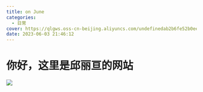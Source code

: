 ```yaml
---
title: on June
categories:
  - 日常
cover: https://qlgws.oss-cn-beijing.aliyuncs.com/undefinedab2b6fe52b0ee358da08ee37a2fa23b.jpg
date: 2023-06-03 21:46:12
---
```


# 你好，这里是邱丽亘的网站

![](https://qlgws.oss-cn-beijing.aliyuncs.com/undefined7dfc90dca36e80a5de78d817852ff26.jpg)
